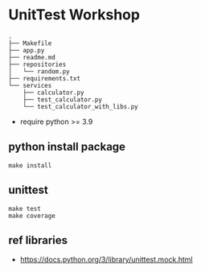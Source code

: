 # UnitTest Workshop

```
.
├── Makefile
├── app.py
├── readme.md
├── repositories
│   └── random.py
├── requirements.txt
└── services
    ├── calculator.py
    ├── test_calculator.py
    └── test_calculator_with_libs.py
```

- require python >= 3.9

## python install package
```
make install
```

## unittest
```
make test
make coverage
```

## ref libraries
- https://docs.python.org/3/library/unittest.mock.html
